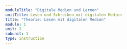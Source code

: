 ```yaml
---
moduleTitle: "Digitale Medien und Lernen"
unitTitle: Lesen und Schreiben mit digitalen Medien
title: "Theorie: Lesen mit digitalen Medien"
module: 1
unit: 2
subunit: 1
type: instruction
---
```



<flipcard front="How is your day" back="It so aweseom."></flipcard>